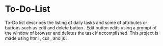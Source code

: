 # To-Do-List
To-Do list describes the listing of daily tasks and some of attributes or buttons such as edit and delete button . Edit button edits using a prompt of the window of browser and deletes the task if accomplished. This project is made using html , css , and js .
